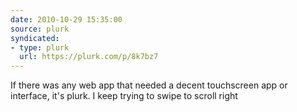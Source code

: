 ```yaml
---
date: 2010-10-29 15:35:00
source: plurk
syndicated:
- type: plurk
  url: https://plurk.com/p/8k7bz7
---
```


If there was any web app that needed a decent touchscreen app or interface, it's plurk. I keep trying to swipe to scroll right